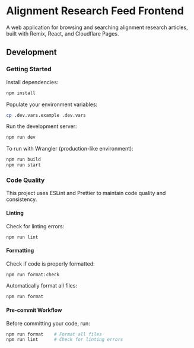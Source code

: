 # Alignment Research Feed Frontend

A web application for browsing and searching alignment research articles, built with Remix, React, and Cloudflare Pages.

## Development

### Getting Started

Install dependencies:

```sh
npm install
```

Populate your environment variables:

```sh
cp .dev.vars.example .dev.vars
```

Run the development server:

```sh
npm run dev
```

To run with Wrangler (production-like environment):

```sh
npm run build
npm run start
```

### Code Quality

This project uses ESLint and Prettier to maintain code quality and consistency.

#### Linting

Check for linting errors:

```sh
npm run lint
```

#### Formatting

Check if code is properly formatted:

```sh
npm run format:check
```

Automatically format all files:

```sh
npm run format
```

#### Pre-commit Workflow

Before committing your code, run:

```sh
npm run format    # Format all files
npm run lint      # Check for linting errors
```

